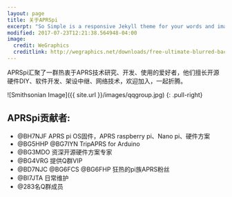 ```yaml
---
layout: page
title: 关于APRSpi
excerpt: "So Simple is a responsive Jekyll theme for your words and images."
modified: 2017-07-23T12:21:38.564948-04:00
image:
  credit: WeGraphics
  creditlink: http://wegraphics.net/downloads/free-ultimate-blurred-background-pack/
---
```


APRSpi汇聚了一群热衷于APRS技术研究、开发、使用的爱好者，他们擅长开源硬件DIY、软件开发、架设中继、网络技术，欢迎加入，一起折腾。

![Smithsonian Image]({{ site.url }}/images/qqgroup.jpg)
{: .pull-right}

## APRSpi贡献者:  

* @BH7NJF APRS pi OS固件，APRS raspberry pi、Nano pi、硬件方案
* @BG5HHP @BG7IYN TripAPRS for Arduino
* @BG3MDO 资深开源硬件方案专家
* @BG4VRG 提供Q群VIP
* @BD7NJC @BG6FCS @BG6FHP 狂热的pi族APRS粉丝
* @BI7JTA 日常维护
* @283名Q群成员


[^1]: Example: *domain.com/category-name/post-title*